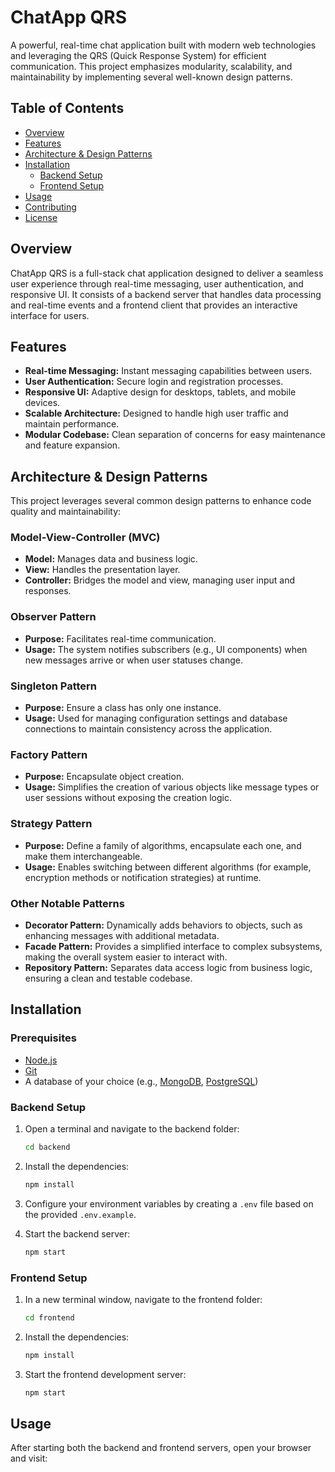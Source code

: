 # ChatApp QRS

A powerful, real-time chat application built with modern web technologies and leveraging the QRS (Quick Response System) for efficient communication. This project emphasizes modularity, scalability, and maintainability by implementing several well-known design patterns.

## Table of Contents

- [Overview](#overview)
- [Features](#features)
- [Architecture & Design Patterns](#architecture--design-patterns)
- [Installation](#installation)
  - [Backend Setup](#backend-setup)
  - [Frontend Setup](#frontend-setup)
- [Usage](#usage)
- [Contributing](#contributing)
- [License](#license)

## Overview

ChatApp QRS is a full-stack chat application designed to deliver a seamless user experience through real-time messaging, user authentication, and responsive UI. It consists of a backend server that handles data processing and real-time events and a frontend client that provides an interactive interface for users.

## Features

- **Real-time Messaging:** Instant messaging capabilities between users.
- **User Authentication:** Secure login and registration processes.
- **Responsive UI:** Adaptive design for desktops, tablets, and mobile devices.
- **Scalable Architecture:** Designed to handle high user traffic and maintain performance.
- **Modular Codebase:** Clean separation of concerns for easy maintenance and feature expansion.

## Architecture & Design Patterns

This project leverages several common design patterns to enhance code quality and maintainability:

### Model-View-Controller (MVC)

- **Model:** Manages data and business logic.
- **View:** Handles the presentation layer.
- **Controller:** Bridges the model and view, managing user input and responses.

### Observer Pattern

- **Purpose:** Facilitates real-time communication.
- **Usage:** The system notifies subscribers (e.g., UI components) when new messages arrive or when user statuses change.

### Singleton Pattern

- **Purpose:** Ensure a class has only one instance.
- **Usage:** Used for managing configuration settings and database connections to maintain consistency across the application.

### Factory Pattern

- **Purpose:** Encapsulate object creation.
- **Usage:** Simplifies the creation of various objects like message types or user sessions without exposing the creation logic.

### Strategy Pattern

- **Purpose:** Define a family of algorithms, encapsulate each one, and make them interchangeable.
- **Usage:** Enables switching between different algorithms (for example, encryption methods or notification strategies) at runtime.

### Other Notable Patterns

- **Decorator Pattern:** Dynamically adds behaviors to objects, such as enhancing messages with additional metadata.
- **Facade Pattern:** Provides a simplified interface to complex subsystems, making the overall system easier to interact with.
- **Repository Pattern:** Separates data access logic from business logic, ensuring a clean and testable codebase.

## Installation

### Prerequisites

- [Node.js](https://nodejs.org/)
- [Git](https://git-scm.com/)
- A database of your choice (e.g., [MongoDB](https://www.mongodb.com/), [PostgreSQL](https://www.postgresql.org/))

### Backend Setup

1. Open a terminal and navigate to the backend folder:

    ```bash
    cd backend
    ```

2. Install the dependencies:

    ```bash
    npm install
    ```

3. Configure your environment variables by creating a `.env` file based on the provided `.env.example`.

4. Start the backend server:

    ```bash
    npm start
    ```

### Frontend Setup

1. In a new terminal window, navigate to the frontend folder:

    ```bash
    cd frontend
    ```

2. Install the dependencies:

    ```bash
    npm install
    ```

3. Start the frontend development server:

    ```bash
    npm start
    ```

## Usage

After starting both the backend and frontend servers, open your browser and visit:

